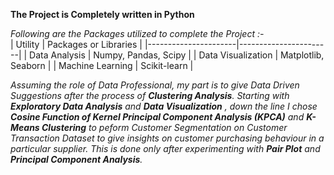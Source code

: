 **The Project is Completely written in Python**<br>

*Following are the Packages utilized to complete the Project :-*<br>
| Utility              | Packages or Libraries            |
|----------------------|-----------------------|
| Data Analysis        | Numpy, Pandas, Scipy  |
| Data Visualization   | Matplotlib, Seaborn   |
|   Machine Learning     | Scikit-learn          |

*Assuming the role of Data Professional, my part is to give Data Driven Suggestions after the process of **Clustering Analysis**. Starting with **Exploratory Data Analysis** and **Data Visualization** , down the line I chose **Cosine Function of Kernel Principal Component Analysis (KPCA)** and **K-Means Clustering** to peform Customer Segmentation on Customer Transaction Dataset to give insights on customer purchasing behaviour in a particular supplier. This is done only after experimenting with **Pair Plot** and **Principal Component Analysis**.*
